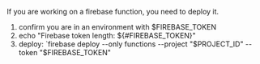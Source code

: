 If you are working on a firebase function, you need to deploy it.

1. confirm you are in an environment with $FIREBASE_TOKEN
2. echo "Firebase token length: ${#FIREBASE_TOKEN}"
3. deploy: `firebase deploy --only functions --project "$PROJECT_ID" --token "$FIREBASE_TOKEN"
